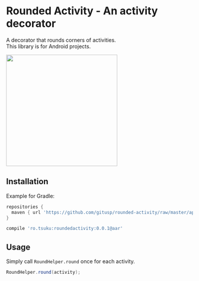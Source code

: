 Rounded Activity - An activity decorator
==

A decorator that rounds corners of activities.  
This library is for Android projects.

<img src="https://raw.githubusercontent.com/wiki/gitusp/rounded-activity/images/screenshot_01.png" height="300">


Installation
--

Example for Gradle:
```groovy
repositories {
  maven { url 'https://github.com/gitusp/rounded-activity/raw/master/app/repository' }
}

compile 'ro.tsuku:roundedactivity:0.0.1@aar'
```


Usage
--

Simply call `RoundHelper.round` once for each activity.
```java
RoundHelper.round(activity);
```

